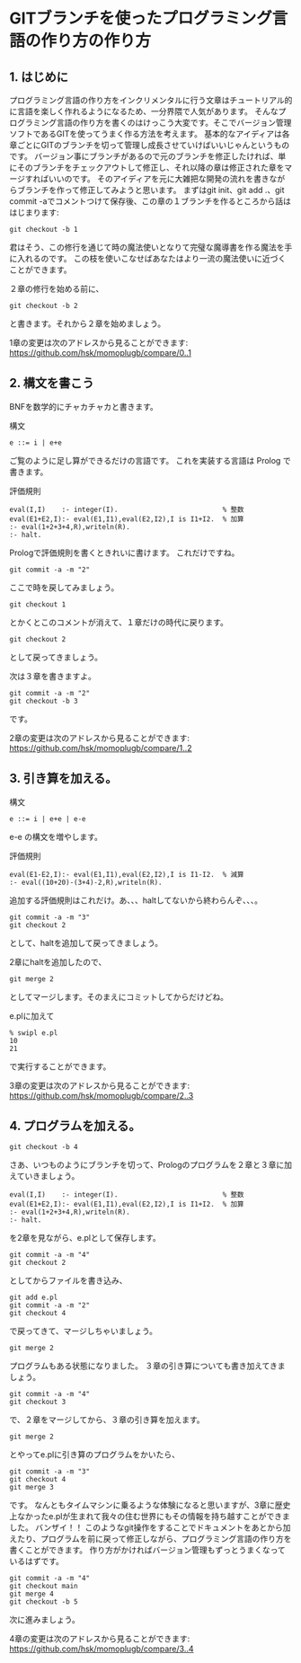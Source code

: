 # GITブランチを使ったプログラミング言語の作り方の作り方

## 1. はじめに

プログラミング言語の作り方をインクリメンタルに行う文章はチュートリアル的に言語を楽しく作れるようになるため、一分界隈で人気があります。
そんなプログラミング言語の作り方を書くのはけっこう大変です。そこでバージョン管理ソフトであるGITを使ってうまく作る方法を考えます。
基本的なアイディアは各章ごとにGITのブランチを切って管理し成長させていけばいいじゃんというものです。
バージョン事にブランチがあるので元のブランチを修正したければ、単にそのブランチをチェックアウトして修正し、それ以降の章は修正された章をマージすればいいのです。
そのアイディアを元に大雑把な開発の流れを書きながらブランチを作って修正してみようと思います。
まずはgit init、git add .、git commit -aでコメントつけて保存後、この章の１ブランチを作るところから話ははじまります:

```
git checkout -b 1
```

君はそう、この修行を通じて時の魔法使いとなりて完璧な魔導書を作る魔法を手に入れるのです。
この枝を使いこなせばあなたはより一流の魔法使いに近づくことができます。

２章の修行を始める前に、

```
git checkout -b 2
```

と書きます。それから２章を始めましょう。

1章の変更は次のアドレスから見ることができます: https://github.com/hsk/momoplugb/compare/0..1
## 2. 構文を書こう


BNFを数学的にチャカチャカと書きます。

構文

```
e ::= i | e+e
```

ご覧のように足し算ができるだけの言語です。
これを実装する言語は Prolog で書きます。

評価規則

```
eval(I,I)    :- integer(I).                          % 整数
eval(E1+E2,I):- eval(E1,I1),eval(E2,I2),I is I1+I2.  % 加算
:- eval(1+2+3+4,R),writeln(R).
:- halt.
```

Prologで評価規則を書くときれいに書けます。
これだけですね。

```
git commit -a -m "2"
```

ここで時を戻してみましょう。

```
git checkout 1
```

とかくとこのコメントが消えて、１章だけの時代に戻ります。

```
git checkout 2
```

として戻ってきましょう。

次は３章を書きますよ。

```
git commit -a -m "2"
git checkout -b 3
```

です。

2章の変更は次のアドレスから見ることができます: https://github.com/hsk/momoplugb/compare/1..2
## 3. 引き算を加える。

構文

```
e ::= i | e+e | e-e
```

e-e の構文を増やします。

評価規則

```
eval(E1-E2,I):- eval(E1,I1),eval(E2,I2),I is I1-I2.  % 減算
:- eval((10+20)-(3+4)-2,R),writeln(R).
```

追加する評価規則はこれだけ。あ、、、haltしてないから終わらんぞ、、、。

```
git commit -a -m "3"
git checkout 2
```

として、haltを追加して戻ってきましょう。

2章にhaltを追加したので、

```
git merge 2
```

としてマージします。そのまえにコミットしてからだけどね。

e.plに加えて

```
% swipl e.pl
10
21
```

で実行することができます。

3章の変更は次のアドレスから見ることができます: https://github.com/hsk/momoplugb/compare/2..3
## 4. プログラムを加える。

```
git checkout -b 4
```

さあ、いつものようにブランチを切って、Prologのプログラムを２章と３章に加えていきましょう。

```
eval(I,I)    :- integer(I).                          % 整数
eval(E1+E2,I):- eval(E1,I1),eval(E2,I2),I is I1+I2.  % 加算
:- eval(1+2+3+4,R),writeln(R).
:- halt.
```

を2章を見ながら、e.plとして保存します。

```
git commit -a -m "4"
git checkout 2
```

としてからファイルを書き込み、

```
git add e.pl
git commit -a -m "2"
git checkout 4
```

で戻ってきて、マージしちゃいましょう。

```
git merge 2
```

プログラムもある状態になりました。
３章の引き算についても書き加えてきましょう。

```
git commit -a -m "4"
git checkout 3
```

で、２章をマージしてから、３章の引き算を加えます。

```
git merge 2
```

とやってe.plに引き算のプログラムをかいたら、

```
git commit -a -m "3"
git checkout 4
git merge 3
```

です。
なんともタイムマシンに乗るような体験になると思いますが、3章に歴史上なかったe.plが生まれて我々の住む世界にもその情報を持ち越すことができました。
バンザイ！！
このようなgit操作をすることでドキュメントをあとから加えたり、プログラムを前に戻って修正しながら、プログラミング言語の作り方を書くことができます。
作り方がかければバージョン管理もずっとうまくなっているはずです。

```
git commit -a -m "4"
git checkout main
git merge 4
git checkout -b 5
```

次に進みましょう。

4章の変更は次のアドレスから見ることができます: https://github.com/hsk/momoplugb/compare/3..4
